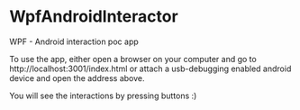 # WpfAndroidInteractor
WPF - Android interaction poc app

To use the app, either open a browser on your computer and 
go to http://localhost:3001/index.html or 
attach a usb-debugging enabled android device and open the address above.

You will see the interactions by pressing buttons :)
